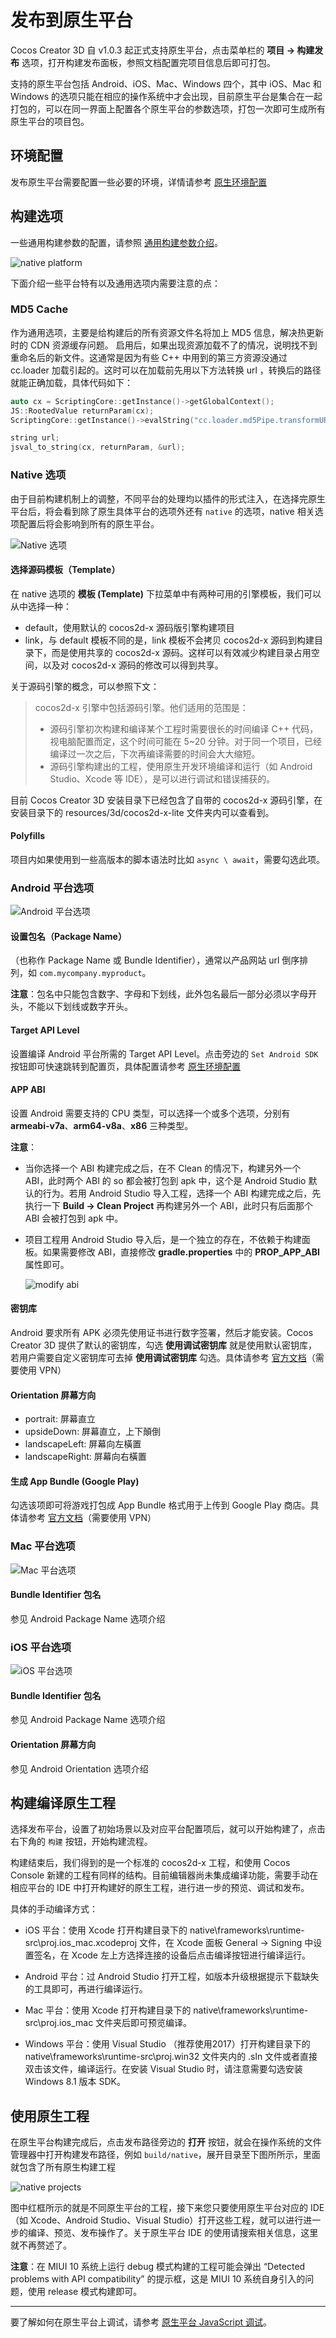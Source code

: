 # 发布到原生平台

Cocos Creator 3D 自 v1.0.3 起正式支持原生平台，点击菜单栏的 **项目 -> 构建发布** 选项，打开构建发布面板，参照文档配置完项目信息后即可打包。

支持的原生平台包括 Android、iOS、Mac、Windows 四个，其中 iOS、Mac 和 Windows 的选项只能在相应的操作系统中才会出现，目前原生平台是集合在一起打包的，可以在同一界面上配置各个原生平台的参数选项，打包一次即可生成所有原生平台的项目包。

## 环境配置

发布原生平台需要配置一些必要的环境，详情请参考 [原生环境配置](setup-native-development.md)

## 构建选项

一些通用构建参数的配置，请参照 [通用构建参数介绍](build-options.md)。

![native platform](publish-native/native_platform.jpg)

下面介绍一些平台特有以及通用选项内需要注意的点：

### MD5 Cache

作为通用选项，主要是给构建后的所有资源文件名将加上 MD5 信息，解决热更新时的 CDN 资源缓存问题。
启用后，如果出现资源加载不了的情况，说明找不到重命名后的新文件。这通常是因为有些 C++ 中用到的第三方资源没通过 cc.loader 加载引起的。这时可以在加载前先用以下方法转换 url ，转换后的路径就能正确加载，具体代码如下：

```cpp
auto cx = ScriptingCore::getInstance()->getGlobalContext();
JS::RootedValue returnParam(cx);
ScriptingCore::getInstance()->evalString("cc.loader.md5Pipe.transformURL('url')", &returnParam);

string url;
jsval_to_string(cx, returnParam, &url);
```

### Native 选项

由于目前构建机制上的调整，不同平台的处理均以插件的形式注入，在选择完原生平台后，将会看到除了原生具体平台的选项外还有 `native` 的选项，native 相关选项配置后将会影响到所有的原生平台。

![Native 选项](publish-native/native_options.jpg)

#### 选择源码模板（Template）

在 native 选项的 **模板 (Template)** 下拉菜单中有两种可用的引擎模板，我们可以从中选择一种：

- default，使用默认的 cocos2d-x 源码版引擎构建项目
- link，与 default 模板不同的是，link 模板不会拷贝 cocos2d-x 源码到构建目录下，而是使用共享的 cocos2d-x 源码。这样可以有效减少构建目录占用空间，以及对 cocos2d-x 源码的修改可以得到共享。

关于源码引擎的概念，可以参照下文：

> cocos2d-x 引擎中包括源码引擎。他们适用的范围是：
> - 源码引擎初次构建和编译某个工程时需要很长的时间编译 C++ 代码，视电脑配置而定，这个时间可能在 5~20 分钟。对于同一个项目，已经编译过一次之后，下次再编译需要的时间会大大缩短。
> - 源码引擎构建出的工程，使用原生开发环境编译和运行（如 Android Studio、Xcode 等 IDE），是可以进行调试和错误捕获的。

目前 Cocos Creator 3D 安装目录下已经包含了自带的 cocos2d-x 源码引擎，在安装目录下的 resources/3d/cocos2d-x-lite 文件夹内可以查看到。

#### Polyfills

项目内如果使用到一些高版本的脚本语法时比如 `async \ await`，需要勾选此项。

### Android 平台选项

![Android 平台选项](publish-native/android_options.png)

#### 设置包名（Package Name）

（也称作 Package Name 或 Bundle Identifier），通常以产品网站 url 倒序排列，如 `com.mycompany.myproduct`。

**注意**：包名中只能包含数字、字母和下划线，此外包名最后一部分必须以字母开头，不能以下划线或数字开头。

#### Target API Level

设置编译 Android 平台所需的 Target API Level。点击旁边的 `Set Android SDK` 按钮即可快速跳转到配置页，具体配置请参考 [原生环境配置](setup-native-development.md)

#### APP ABI

设置 Android 需要支持的 CPU 类型，可以选择一个或多个选项，分别有 **armeabi-v7a**、**arm64-v8a**、**x86** 三种类型。

**注意**：

- 当你选择一个 ABI 构建完成之后，在不 Clean 的情况下，构建另外一个 ABI，此时两个 ABI 的 so 都会被打包到 apk 中，这个是 Android Studio 默认的行为。若用 Android Studio 导入工程，选择一个 ABI 构建完成之后，先执行一下 **Build  -> Clean Project** 再构建另外一个 ABI，此时只有后面那个 ABI 会被打包到 apk 中。

- 项目工程用 Android Studio 导入后，是一个独立的存在，不依赖于构建面板。如果需要修改 ABI，直接修改 **gradle.properties** 中的 **PROP_APP_ABI** 属性即可。

    ![modify abi](publish-native/modify_abi.png)

#### 密钥库

Android 要求所有 APK 必须先使用证书进行数字签署，然后才能安装。Cocos Creator 3D 提供了默认的密钥库，勾选 **使用调试密钥库** 就是使用默认密钥库，若用户需要自定义密钥库可去掉 **使用调试密钥库** 勾选。具体请参考 [官方文档](https://developer.android.com/studio/publish/app-signing?hl=zh-cn)（需要使用 VPN）

#### Orientation 屏幕方向

- portrait: 屏幕直立
- upsideDown: 屏幕直立，上下顛倒
- landscapeLeft: 屏幕向左橫置
- landscapeRight: 屏幕向右橫置

#### 生成 App Bundle (Google Play)

勾选该项即可将游戏打包成 App Bundle 格式用于上传到 Google Play 商店。具体请参考 [官方文档](https://developer.android.com/guide/app-bundle/)（需要使用 VPN）

### Mac 平台选项

![Mac 平台选项](publish-native/mac_options.png)

#### Bundle Identifier 包名

参见 Android Package Name 选项介绍

### iOS 平台选项

![iOS 平台选项](publish-native/ios_options.png)

#### Bundle Identifier 包名

参见 Android Package Name 选项介绍

#### Orientation 屏幕方向

参见 Android Orientation 选项介绍

## 构建编译原生工程

选择发布平台，设置了初始场景以及对应平台配置项后，就可以开始构建了，点击右下角的 `构建` 按钮，开始构建流程。

构建结束后，我们得到的是一个标准的 cocos2d-x 工程，和使用 Cocos Console 新建的工程有同样的结构。目前编辑器尚未集成编译功能，需要手动在相应平台的 IDE 中打开构建好的原生工程，进行进一步的预览、调试和发布。

具体的手动编译方式：

- iOS 平台：使用 Xcode 打开构建目录下的 native\frameworks\runtime-src\proj.ios_mac\.xcodeproj 文件，在 Xcode 面板 General -> Signing 中设置签名，在 Xcode 左上方选择连接的设备后点击编译按钮进行编译运行。

- Android 平台：过 Android Studio 打开工程，如版本升级根据提示下载缺失的工具即可，再进行编译运行。

- Mac 平台：使用 Xcode 打开构建目录下的 native\frameworks\runtime-src\proj.ios_mac 文件夹后即可预览编译。

- Windows 平台：使用 Visual Studio （推荐使用2017）打开构建目录下的 native\frameworks\runtime-src\proj.win32 文件夹内的 .sln 文件或者直接双击该文件，编译运行。在安装 Visual Studio 时，请注意需要勾选安装 Windows 8.1 版本 SDK。

## 使用原生工程

在原生平台构建完成后，点击发布路径旁边的 **打开** 按钮，就会在操作系统的文件管理器中打开构建发布路径，例如 `build/native`，展开目录至下图所所示，里面就包含了所有原生构建工程

![native projects](publish-native/native_projects.png)

图中红框所示的就是不同原生平台的工程，接下来您只要使用原生平台对应的 IDE （如 Xcode、Android Studio、Visual Studio）打开这些工程，就可以进行进一步的编译、预览、发布操作了。关于原生平台 IDE 的使用请搜索相关信息，这里就不再赘述了。

**注意**：在 MIUI 10 系统上运行 debug 模式构建的工程可能会弹出 “Detected problems with API compatibility” 的提示框，这是 MIUI 10 系统自身引入的问题，使用 release 模式构建即可。

---

要了解如何在原生平台上调试，请参考 [原生平台 JavaScript 调试](debug-jsb.md)。
